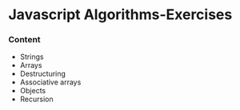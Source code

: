 # Javascript Algorithms-Exercises 
### Content
- Strings
- Arrays
- Destructuring
- Associative arrays
- Objects
- Recursion
